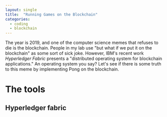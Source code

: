 ```yaml
---
layout: single
title:  "Running Games on the Blockchain"
categories: 
  - coding
  - blockchain
---
```


The year is 2019, and one of the computer science memes that refuses to die is the blockchain.
People in my lab use "but what if we put it on the blockchain" as some sort of sick joke.
However, IBM's recent work _Hyperledger Fabric_ presents a "distributed operating system for blockchain applications."
An operating system you say?
Let's see if there is some truth to this meme by implementing Pong on the blockchain.

The tools
======

Hyperledger fabric
----

